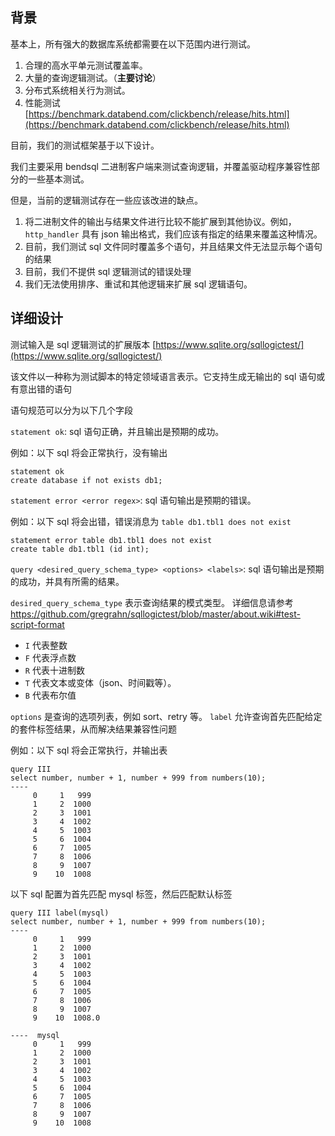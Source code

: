 ## 背景

基本上，所有强大的数据库系统都需要在以下范围内进行测试。

1. 合理的高水平单元测试覆盖率。
2. 大量的查询逻辑测试。（**主要讨论**）
3. 分布式系统相关行为测试。
4. 性能测试 [https://benchmark.databend.com/clickbench/release/hits.html](https://benchmark.databend.com/clickbench/release/hits.html)

目前，我们的测试框架基于以下设计。

我们主要采用 bendsql 二进制客户端来测试查询逻辑，并覆盖驱动程序兼容性部分的一些基本测试。

但是，当前的逻辑测试存在一些应该改进的缺点。

1. 将二进制文件的输出与结果文件进行比较不能扩展到其他协议。例如，`http_handler` 具有 json 输出格式，我们应该有指定的结果来覆盖这种情况。
2. 目前，我们测试 sql 文件同时覆盖多个语句，并且结果文件无法显示每个语句的结果
3. 目前，我们不提供 sql 逻辑测试的错误处理
4. 我们无法使用排序、重试和其他逻辑来扩展 sql 逻辑语句。

## 详细设计

测试输入是 sql 逻辑测试的扩展版本 [https://www.sqlite.org/sqllogictest/](https://www.sqlite.org/sqllogictest/)

该文件以一种称为测试脚本的特定领域语言表示。它支持生成无输出的 sql 语句或有意出错的语句

语句规范可以分为以下几个字段

`statement ok`: sql 语句正确，并且输出是预期的成功。

例如：以下 sql 将会正常执行，没有输出

```text
statement ok
create database if not exists db1;
```

`statement error <error regex>`: sql 语句输出是预期的错误。

例如：以下 sql 将会出错，错误消息为 `table db1.tbl1 does not exist`

```text
statement error table db1.tbl1 does not exist
create table db1.tbl1 (id int);
```

`query <desired_query_schema_type> <options> <labels>`: sql 语句输出是预期的成功，并具有所需的结果。

`desired_query_schema_type` 表示查询结果的模式类型。 详细信息请参考 https://github.com/gregrahn/sqllogictest/blob/master/about.wiki#test-script-format

- `I` 代表整数
- `F` 代表浮点数
- `R` 代表十进制数
- `T` 代表文本或变体（json、时间戳等）。
- `B` 代表布尔值

`options` 是查询的选项列表，例如 sort、retry 等。
`label` 允许查询首先匹配给定的套件标签结果，从而解决结果兼容性问题

例如：以下 sql 将会正常执行，并输出表

```text
query III
select number, number + 1, number + 999 from numbers(10);
----
     0     1   999
     1     2  1000
     2     3  1001
     3     4  1002
     4     5  1003
     5     6  1004
     6     7  1005
     7     8  1006
     8     9  1007
     9    10  1008
```

以下 sql 配置为首先匹配 mysql 标签，然后匹配默认标签

```text
query III label(mysql)
select number, number + 1, number + 999 from numbers(10);
----
     0     1   999
     1     2  1000
     2     3  1001
     3     4  1002
     4     5  1003
     5     6  1004
     6     7  1005
     7     8  1006
     8     9  1007
     9    10  1008.0

----  mysql
     0     1   999
     1     2  1000
     2     3  1001
     3     4  1002
     4     5  1003
     5     6  1004
     6     7  1005
     7     8  1006
     8     9  1007
     9    10  1008
```